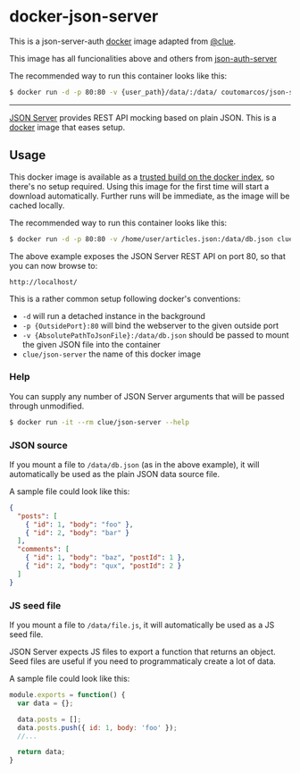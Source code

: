# docker-json-server

This is a json-server-auth [docker](https://www.docker.io) image adapted from [@clue](https://github.com/clue).

This image has all funcionalities above and others from [json-auth-server](https://www.npmjs.com/package/json-server-auth)

The recommended way to run this container looks like this:

```bash
$ docker run -d -p 80:80 -v {user_path}/data/:/data/ coutomarcos/json-server-auth
```

-------------------------------------------------------------

[JSON Server](https://github.com/typicode/json-server) provides REST API mocking based on plain JSON.
This is a [docker](https://www.docker.io) image that eases setup.

## Usage

This docker image is available as a [trusted build on the docker index](https://index.docker.io/u/clue/json-server/),
so there's no setup required.
Using this image for the first time will start a download automatically.
Further runs will be immediate, as the image will be cached locally.

The recommended way to run this container looks like this:

```bash
$ docker run -d -p 80:80 -v /home/user/articles.json:/data/db.json clue/json-server
```

The above example exposes the JSON Server REST API on port 80, so that you can now browse to:

```
http://localhost/
```

This is a rather common setup following docker's conventions:

* `-d` will run a detached instance in the background
* `-p {OutsidePort}:80` will bind the webserver to the given outside port
* `-v {AbsolutePathToJsonFile}:/data/db.json` should be passed to mount the given JSON file into the container
* `clue/json-server` the name of this docker image

### Help

You can supply any number of JSON Server arguments that will be passed through unmodified.

```bash
$ docker run -it --rm clue/json-server --help
```

### JSON source

If you mount a file to `/data/db.json` (as in the above example),
it will automatically be used as the plain JSON data source file.

A sample file could look like this:

```json
{
  "posts": [
    { "id": 1, "body": "foo" },
    { "id": 2, "body": "bar" }
  ],
  "comments": [
    { "id": 1, "body": "baz", "postId": 1 },
    { "id": 2, "body": "qux", "postId": 2 }
  ]
}
```

### JS seed file

If you mount a file to `/data/file.js`,
it will automatically be used as a JS seed file.

JSON Server expects JS files to export a function that returns an object.
Seed files are useful if you need to programmaticaly create a lot of data.

A sample file could look like this:

```javascript
module.exports = function() {
  var data = {};

  data.posts = [];
  data.posts.push({ id: 1, body: 'foo' });
  //...

  return data;
}
```
